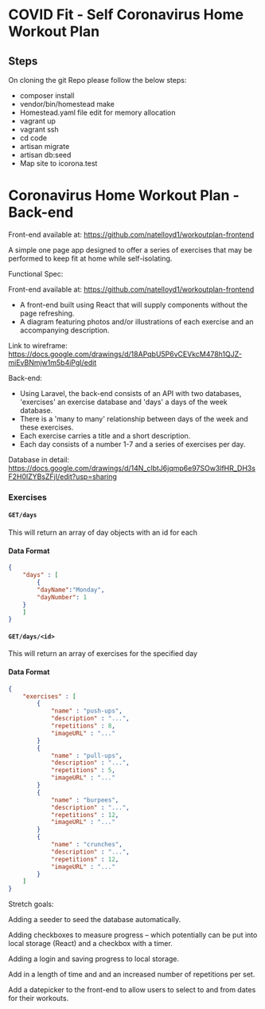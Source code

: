 # COVID Fit - Self Coronavirus Home Workout Plan

## Steps 
On cloning the git Repo please follow the below steps:

- composer install
- vendor/bin/homestead make
- Homestead.yaml file edit for memory allocation
- vagrant up
- vagrant ssh
- cd code
- artisan migrate
- artisan db:seed
- Map site to icorona.test



Coronavirus Home Workout Plan - Back-end
=======

Front-end available at: https://github.com/natelloyd1/workoutplan-frontend

A simple one page app designed to offer a series of exercises that may be performed to keep fit at home while self-isolating.

Functional Spec:

Front-end available at: https://github.com/natelloyd1/workoutplan-frontend
- A front-end built using React that will supply components without the page refreshing.
- A diagram featuring photos and/or illustrations of each exercise and an accompanying description.

Link to wireframe: https://docs.google.com/drawings/d/18APqbU5P6vCEVkcM478h1QJZ-miEvBNmjw1m5b4iPgI/edit

Back-end:
- Using Laravel, the back-end consists of an API with two databases, 'exercises' an exercise database and 'days' a days of the week database.
- There is a 'many to many' relationship between days of the week and these exercises.
- Each exercise carries a title and a short description.
- Each day consists of a number 1-7 and a series of exercises per day.
 

Database in detail:
https://docs.google.com/drawings/d/14N_clbtJ6jqmp6e97SOw3lfHR_DH3sF2H0lZYBsZFjI/edit?usp=sharing


### Exercises
#### `GET/days`
This will return an array of day objects with an id for each
#### Data Format
```json
{
    "days" : [
        {
		"dayName":"Monday",
		"dayNumber": 1
	}
    ]
}
```
#### `GET/days/<id>`
This will return an array of exercises for the specified day
#### Data Format
```json
{
    "exercises" : [
        {
            "name" : "push-ups",
            "description" : "...",
            "repetitions" : 8,
            "imageURL" : "..."
        }
        {
            "name" : "pull-ups",
            "description" : "...",
            "repetitions" : 5,
            "imageURL" : "..."
        }
        {
            "name" : "burpees",
            "description" : "...",
            "repetitions" : 12,
            "imageURL" : "..."
        }
        {
            "name" : "crunches",
            "description" : "...",
            "repetitions" : 12,
            "imageURL" : "..."
        }
    ]
}
```


Stretch goals:

Adding a seeder to seed the database automatically.

Adding checkboxes to measure progress – which potentially can be put into local storage (React) and a checkbox with a timer.

Adding a login and saving progress to local storage.

Add in a length of time and and an increased number of repetitions per set.

Add a datepicker to the front-end to allow users to select to and from dates for their workouts.
